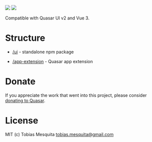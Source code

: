 <img src="https://img.shields.io/npm/v/quasar-ui-@tobymosque/ext-test2.svg?label=quasar-ui-@tobymosque/ext-test2">
<img src="https://img.shields.io/npm/v/quasar-app-extension-@tobymosque/ext-test2.svg?label=quasar-app-extension-@tobymosque/ext-test2">

Compatible with Quasar UI v2 and Vue 3.

# Structure
* [/ui](ui) - standalone npm package

* [/app-extension](app-extension) - Quasar app extension


# Donate
If you appreciate the work that went into this project, please consider [donating to Quasar](https://donate.quasar.dev).

# License
MIT (c) Tobias Mesquita <tobias.mesquita@gmail.com>
